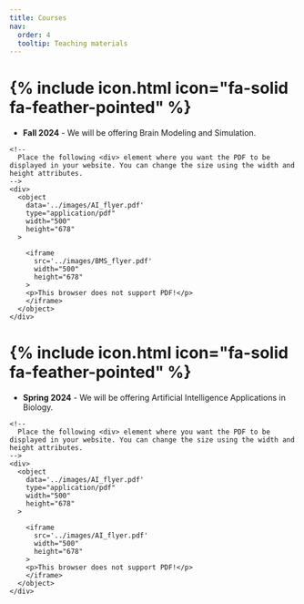 ```yaml
---
title: Courses
nav:
  order: 4
  tooltip: Teaching materials
---
```


# {% include icon.html icon="fa-solid fa-feather-pointed" %}
<ul>
<li><b>Fall 2024</b> - We will be offering Brain Modeling and Simulation. </li>
</ul>

<html>
  <head>
    <title>PDF Viewer</title>
  </head>
  <body>

    <!--
      Place the following <div> element where you want the PDF to be displayed in your website. You can change the size using the width and height attributes.
    -->
    <div>
      <object
        data='../images/AI_flyer.pdf'
        type="application/pdf"
        width="500"
        height="678"
      >

        <iframe
          src='../images/BMS_flyer.pdf'
          width="500"
          height="678"
        >
        <p>This browser does not support PDF!</p>
        </iframe>
      </object>
    </div>

  </body>
</html>

# {% include icon.html icon="fa-solid fa-feather-pointed" %}
<ul>
<li><b>Spring 2024</b> - We will be offering Artificial Intelligence Applications in Biology. </li>
</ul>

<html>
  <head>
    <title>PDF Viewer</title>
  </head>
  <body>

    <!--
      Place the following <div> element where you want the PDF to be displayed in your website. You can change the size using the width and height attributes.
    -->
    <div>
      <object
        data='../images/AI_flyer.pdf'
        type="application/pdf"
        width="500"
        height="678"
      >

        <iframe
          src='../images/AI_flyer.pdf'
          width="500"
          height="678"
        >
        <p>This browser does not support PDF!</p>
        </iframe>
      </object>
    </div>

  </body>
</html>

